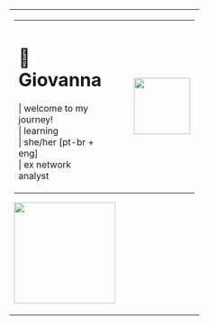   <table>
    <tr>
      <td align="left">
       <table style="border: none; width: 100%;">
        <tr>
          <td style="width: 50%; vertical-align: top; border: none;">
              <h1>&#x1FABD; Giovanna </h1>
              <p>  | welcome to my journey!
              <br> | learning
              <br> | she/her [pt-br + eng]
              <br> | ex network analyst
            </p>
      </td>
      <td align="right">
        <img height="100em" src="https://github-readme-stats.vercel.app/api/top-langs/?username=g1nyx&layout=compact&langs_count=7&theme=dracula" />
      </td>
    </tr>
  </table>

  <p>
    <img src="purplevibe.gif" alt="" height="180">
  </p>
